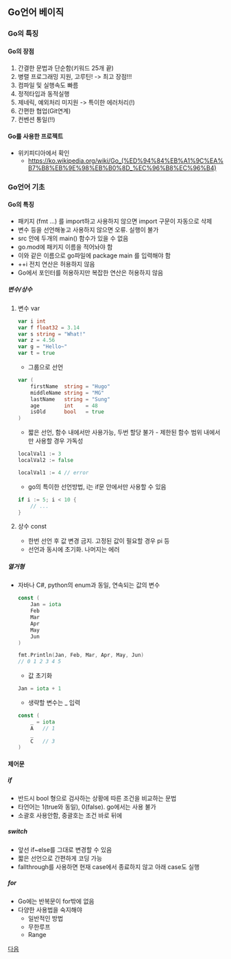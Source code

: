 ## Go언어 베이직

### Go의 특징

#### Go의 장점
1. 간결한 문법과 단순함(키워드 25개 끝)
2. 병렬 프로그래밍 지원, 고루틴! -> 최고 장점!!!
3. 컴파일 및 실행속도 빠름
4. 정적타입과 동적실행
5. 제네릭, 예외처리 미지원 -> 특이한 에러처리(!)
6. 간편한 협업(Git연계)
7. 컨벤션 통일(!!)

#### Go를 사용한 프로젝트
- 위키피디아에서 확인
	- https://ko.wikipedia.org/wiki/Go_(%ED%94%84%EB%A1%9C%EA%B7%B8%EB%9E%98%EB%B0%8D_%EC%96%B8%EC%96%B4)

### Go언어 기초

#### Go의 특징
- 패키지 (fmt ...) 를 import하고 사용하지 않으면 import 구문이 자동으로 삭제
- 변수 등을 선언해놓고 사용하지 않으면 오류. 실행이 불가
- src 안에 두개의 main() 함수가 있을 수 없음
- go.mod에 패키지 이름을 적어놔야 함
- 이와 같은 이름으로 go파일에 package main 를 입력해야 함
- ++i 전치 연산은 허용하지 않음 
- Go에서 포인터를 허용하지만 복잡한 연산은 허용하지 않음


##### 변수/상수
1. 변수 var

	```go
	var i int
	var f float32 = 3.14
	var s string = "What!"
	var z = 4.56
	var g = "Hello~"
	var t = true	
	```

	- 그룹으로 선언

	```go
	var (
		firstName  string = "Hugo"
		middleName string = "MG"
		lastName   string = "Sung"
		age        int    = 48
		isOld      bool   = true
	)
	``` 

	- 짧은 선언, 함수 내에서만 사용가능, 두번 할당 불가 - 제한된 함수 범위 내에서만 사용할 경우 가독성
	```go
	localVal1 := 3
	localVal2 := false

	localVal1 := 4 // error
	```

	- go의 특이한 선언방법, i는 if문 안에서만 사용할 수 있음
	```go
	if i := 5; i < 10 {
		// ...
	}
	```
2. 상수 const
	- 한번 선언 후 값 변경 금지. 고정된 값이 필요할 경우 pi 등
	- 선언과 동시에 초기화. 나머지는 에러

##### 열거형
- 자바나 C#, python의 enum과 동일, 연속되는 값의 변수
	```go
	const (
		Jan = iota
		Feb
		Mar
		Apr
		May
		Jun
	)

	fmt.Println(Jan, Feb, Mar, Apr, May, Jun)
	// 0 1 2 3 4 5
	```

	- 값 초기화
	```go
	Jan = iota + 1
	```

	- 생략할 변수는 _ 입력
	```go
	const (
		_ = iota
		A   // 1
		_
		C   // 3
	)
	```

#### 제어문

##### if
- 반드시 bool 형으로 검사하는 상황에 따른 조건을 비교하는 문법
- 타언어는 1(true와 동일), 0(false). go에서는 사용 불가 
- 소괄호 사용안함, 중괄호는 조건 바로 뒤에

##### switch
- 앞선 if~else를 그대로 변경할 수 있음
- 짧은 선언으로 간편하게 코딩 가능
- fallthrough를 사용하면 현재 case에서 종료하지 않고 아래 case도 실행

##### for
- Go에는 반복문이 for밖에 없음
- 다양한 사용법을 숙지해야
	- 일반적인 방법
	- 무한루프
	- Range

[다음](./LECTURE03.md)